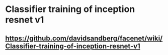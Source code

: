 # Classifier training of inception resnet v1      
## https://github.com/davidsandberg/facenet/wiki/Classifier-training-of-inception-resnet-v1    

